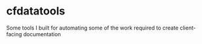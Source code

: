 # cfdatatools
Some tools I built for automating some of the work required to create client-facing documentation
